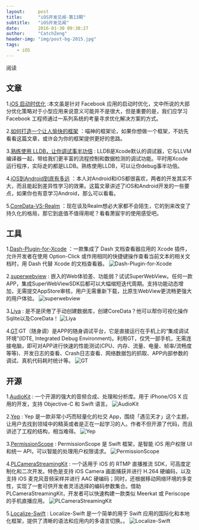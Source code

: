 ```yaml
---
layout:     post
title:      "iOS开发见闻-第13期"
subtitle:   "iOS开发见闻"
date:       2016-01-30 09:38:27 
author:     "CatchZeng"
header-img: "img/post-bg-2015.jpg"
tags:
    - iOS
---
```

<span id="busuanzi_container_page_pv">
阅读<span id="busuanzi_value_page_pv"></span>
</span>

## 文章

1.[iOS 启动时优化](http://www.daizi.me/2016/01/05/iOS%20%E5%90%AF%E5%8A%A8%E6%97%B6%E4%BC%98%E5%8C%96%20%281%29/) :本文虽是针对 Facebook 应用的启动时优化，文中所说的大部分优化策略对于小型应用来说意义可能并不是很大，但是重要的是，我们应学习Facebook 工程师通过一系列系统的考量寻求优化解决方案的方式。

2.[如何打造一个让人愉快的框架](http://onevcat.com/2016/01/create-framework/) ：喵神的框架论，如果你想做一个框架，不妨先看看这篇文章，或许会为你的框架提供更好的思路。

3.[熟练使用 LLDB，让你调试事半功倍](http://ios.jobbole.com/83393/) : LLDB是Xcode默认的调试器，它与LLVM编译器一起，带给我们更丰富的流程控制和数据检测的调试功能。平时用Xcode运行程序，实际走的都是LLDB。熟练使用LLDB，可以让你debug事半功倍。

4.[iOS到Android到底有多远](http://oncenote.com/2015/07/28/iOS-To-Android/) ：本人对Android和iOS都很喜欢，两者的开发其实不大，而且能起到差异性学习的效果。这篇文章讲述了iOS和Android开发的一些要点，如果你也有意学习Android，那么可以看看。

5.[CoreData-VS-Realm](http://www.iiiyu.com/2016/01/19/CoreData-VS-Realm/) ：现在谈及Realm想必大家都不会陌生，它的到来改变了持久化的格局，那它到底值不值得用呢？看看萧宸宇的使用感受吧。



## 工具
1.[Dash-Plugin-for-Xcode](https://github.com/omz/Dash-Plugin-for-Xcode) ：一款集成了 Dash 文档查看器应用的 Xcode 插件，允许开发者在使用 Option-Click 或作用相同的快捷键操作查看当前文本的相关文档时，用 Dash 代替 Xcode 的文档查看器。
![Dash-Plugin-for-Xcode](http://static.open-open.com/lib/uploadImg/20140516/20140516112310_863.jpg)

2.[superwebview](http://www.apicloud.com/superwebview) : 嵌入的Web体验差、功能弱？试试SuperWebView。任何一款APP，集成SuperWebViewSDK后都可以大幅缩短迭代周期。支持功能动态增加，无需提交AppStore审核，用户无需重新下载，比原生WebView更流畅更强大的用户体验。
![superwebview](http://www.apicloud.com/img/new/superwebview-intro-5.png)

3.[Liya](https://itunes.apple.com/us/app/liya/id455484422?ls=1&mt=12) : 是不是厌倦了手动创建数据库，创建CoreData？他可以帮你可视化操作Sqlite以及CoreData！
![Liya](http://a5.mzstatic.com/us/r30/Purple4/v4/07/6c/40/076c4052-faf1-9f11-f7fd-d35b3b178ce3/screen800x500.jpeg)

4.[GT](https://github.com/TencentOpen/GT):GT（随身调）是APP的随身调试平台，它是直接运行在手机上的“集成调试环境”(IDTE, Integrated Debug Environment)。利用GT，仅凭一部手机，无需连接电脑，即可对APP进行快速的性能测试(CPU、内存、流量、电量、帧率/流畅度等等)、开发日志的查看、Crash日志查看、网络数据包的抓取、APP内部参数的调试、真机代码耗时统计等。
![GT](http://gt.qq.com/pics/index/GT650.jpg)


## 开源
1.[AudioKit](https://github.com/audiokit/AudioKit) : 一个开源的强大的音频合成、处理和分析库。用于 iPhone/OS X 应用的开发，支持 Objective-C 和 Swift 语言。
![AudioKit](http://static.oschina.net/uploads/space/2014/1108/061436_7Kml_5189.jpg)

2.[Yep](https://github.com/CatchChat/Yep) : Yep 是一款非常小巧而轻量化的社交 App，围绕「遇见天才」这个主题，让用户去找到领域中的精英或者是正在一起学习的人。作者不但开源了代码，而且讲述了工程的结构，相当难得。
![Yep](https://camo.githubusercontent.com/f678b86f8b87dd25ed59ada8c1c3dc1b696a987f/687474703a2f2f626c6f672e7a686f776b65762e696e2f636f6e74656e742f696d616765732f323031362f30322f696d6167652e706e67) 

3.[PermissionScope](https://github.com/nickoneill/PermissionScope) : PermissionScope 是 Swift 框架，是智能 iOS 用户权限 UI 和统一 API，可以智能的处理用户权限请求。
![PermissionScope](https://camo.githubusercontent.com/b3aadf6f7486413749922757a42d863132f836d6/687474703a2f2f726171756f2e6e65742f696d616765732f7065726d697373696f6e73636f70652e676966) 

4.[PLCameraStreamingKit](https://github.com/pili-engineering/PLCameraStreamingKit) : 一个适用于 iOS 的 RTMP 直播推流 SDK，可高度定制化和二次开发。特色是支持 iOS Camera 画面捕获并进行 H.264 硬编码，以及支持 iOS 麦克风音频采样并进行 AAC 硬编码；同时，还根据移动网络环境的多变性，实现了一套可供开发者灵活选择的编码参数集合。借助 PLCameraStreamingKit，开发者可以快速构建一款类似 Meerkat 或 Periscope 的手机直播应用。
![PLCameraStreamingKit](https://github.com/pili-engineering/PLCameraStreamingKit/raw/master/header-doc.png?raw=true)

5.[Localize-Swift](https://github.com/marmelroy/Localize-Swift) : Localize-Swift 是一个简单的用于 Swift 应用的国际化和本地化框架，提供了清晰的语法和应用内的多语言切换。。
![Localize-Swift](https://camo.githubusercontent.com/68670b270ff0f916c5cb2dfe0d158a5cb4245681/687474703a2f2f692e696d6775722e636f6d2f767372707142742e676966)